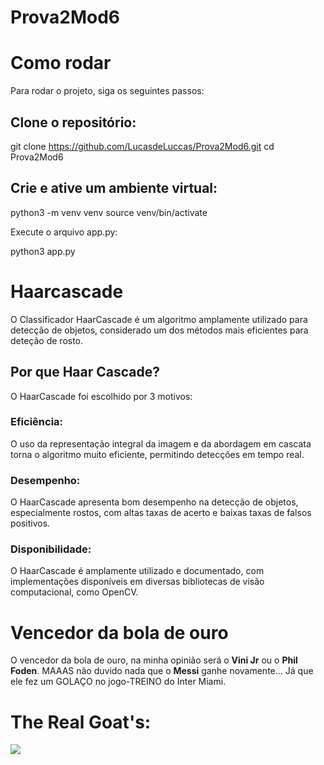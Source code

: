 # Prova2Mod6


# Como rodar
Para rodar o projeto, siga os seguintes passos:

## Clone o repositório:

git clone https://github.com/LucasdeLuccas/Prova2Mod6.git
cd Prova2Mod6

## Crie e ative um ambiente virtual:

python3 -m venv venv
source venv/bin/activate

Execute o arquivo app.py:

python3 app.py

# Haarcascade

O Classificador HaarCascade é um algoritmo amplamente utilizado para detecção de objetos, considerado um dos métodos mais eficientes para deteção de rosto.

## Por que Haar Cascade?
O HaarCascade foi escolhido por 3 motivos:

### Eficiência:

O uso da representação integral da imagem e da abordagem em cascata torna o algoritmo muito eficiente, permitindo detecções em tempo real.

### Desempenho:

O HaarCascade apresenta bom desempenho na detecção de objetos, especialmente rostos, com altas taxas de acerto e baixas taxas de falsos positivos.
### Disponibilidade:

O HaarCascade é amplamente utilizado e documentado, com implementações disponíveis em diversas bibliotecas de visão computacional, como OpenCV.


# Vencedor da bola de ouro

O vencedor da bola de ouro, na minha opinião será o **Vini Jr** ou o **Phil Foden**.
MAAAS não duvido nada que o **Messi** ganhe novamente... Já que ele fez um GOLAÇO no jogo-TREINO do Inter Miami.


# The Real Goat's:

<img src="https://scontent-gig4-2.xx.fbcdn.net/v/t1.6435-9/127466708_3820063134747086_5586577346767249386_n.jpg?_nc_cat=109&ccb=1-7&_nc_sid=5f2048&_nc_ohc=8RWrOUgKgPUQ7kNvgGbJyYF&_nc_ht=scontent-gig4-2.xx&oh=00_AYDO6EoGTgA-3zuNdo017TU8QfElRApuuFnKXWD25GxKcQ&oe=66940CC3">
